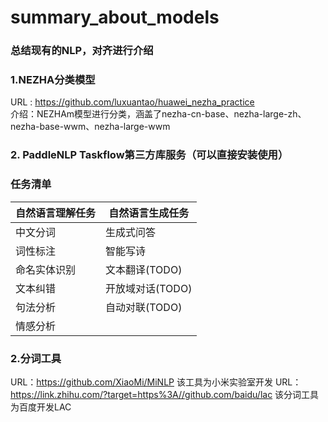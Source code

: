 # summary_about_models
### 总结现有的NLP，对齐进行介绍
### 1.NEZHA分类模型
URL : https://github.com/luxuantao/huawei_nezha_practice<br>
介绍：NEZHAm模型进行分类，涵盖了nezha-cn-base、nezha-large-zh、nezha-base-wwm、nezha-large-wwm

### 2. PaddleNLP Taskflow第三方库服务（可以直接安装使用）
### 任务清单

| 自然语言理解任务  | 自然语言生成任务 |
| :------------  | ---- |
| 中文分词 | 生成式问答 |
| 词性标注 | 智能写诗 |
| 命名实体识别  | 文本翻译(TODO) |
| 文本纠错 | 开放域对话(TODO) |
| 句法分析 | 自动对联(TODO) |
| 情感分析 |  |

### 2.分词工具
URL：https://github.com/XiaoMi/MiNLP
该工具为小米实验室开发
URL：https://link.zhihu.com/?target=https%3A//github.com/baidu/lac
该分词工具为百度开发LAC
